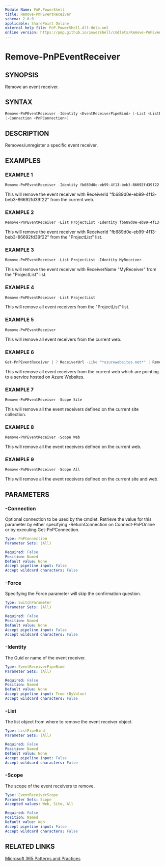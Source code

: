 ```yaml
---
Module Name: PnP.PowerShell
title: Remove-PnPEventReceiver
schema: 2.0.0
applicable: SharePoint Online
external help file: PnP.PowerShell.dll-Help.xml
online version: https://pnp.github.io/powershell/cmdlets/Remove-PnPEventReceiver.html
---
```

 
# Remove-PnPEventReceiver

## SYNOPSIS
Remove an event receiver.

## SYNTAX

```powershell
Remove-PnPEventReceiver -Identity <EventReceiverPipeBind> [-List <ListPipeBind>] [-Scope <EventReceiverScope>] [-Force] 
[-Connection <PnPConnection>] 
```

## DESCRIPTION
Removes/unregister a specific event receiver.

## EXAMPLES

### EXAMPLE 1
```powershell
Remove-PnPEventReceiver -Identity fb689d0e-eb99-4f13-beb3-86692fd39f22
```

This will remove the event receiver with ReceiverId "fb689d0e-eb99-4f13-beb3-86692fd39f22" from the current web.

### EXAMPLE 2
```powershell
Remove-PnPEventReceiver -List ProjectList -Identity fb689d0e-eb99-4f13-beb3-86692fd39f22
```

This will remove the event receiver with ReceiverId "fb689d0e-eb99-4f13-beb3-86692fd39f22" from the "ProjectList" list.

### EXAMPLE 3
```powershell
Remove-PnPEventReceiver -List ProjectList -Identity MyReceiver
```

This will remove the event receiver with ReceiverName "MyReceiver" from the "ProjectList" list.

### EXAMPLE 4
```powershell
Remove-PnPEventReceiver -List ProjectList
```

This will remove all event receivers from the "ProjectList" list.

### EXAMPLE 5
```powershell
Remove-PnPEventReceiver
```

This will remove all event receivers from the current web.

### EXAMPLE 6
```powershell
Get-PnPEventReceiver | ? ReceiverUrl -Like "*azurewebsites.net*" | Remove-PnPEventReceiver
```

This will remove all event receivers from the current web which are pointing to a service hosted on Azure Websites.

### EXAMPLE 7
```powershell
Remove-PnPEventReceiver -Scope Site
```

This will remove all the event receivers defined on the current site collection.

### EXAMPLE 8
```powershell
Remove-PnPEventReceiver -Scope Web
```

This will remove all the event receivers defined on the current web.

### EXAMPLE 9
```powershell
Remove-PnPEventReceiver -Scope All
```

This will remove all the event receivers defined on the current site and web.

## PARAMETERS

### -Connection
Optional connection to be used by the cmdlet. Retrieve the value for this parameter by either specifying -ReturnConnection on Connect-PnPOnline or by executing Get-PnPConnection.

```yaml
Type: PnPConnection
Parameter Sets: (All)

Required: False
Position: Named
Default value: None
Accept pipeline input: False
Accept wildcard characters: False
```

### -Force
Specifying the Force parameter will skip the confirmation question.

```yaml
Type: SwitchParameter
Parameter Sets: (All)

Required: False
Position: Named
Default value: None
Accept pipeline input: False
Accept wildcard characters: False
```

### -Identity
The Guid or name of the event receiver.

```yaml
Type: EventReceiverPipeBind
Parameter Sets: (All)

Required: False
Position: Named
Default value: None
Accept pipeline input: True (ByValue)
Accept wildcard characters: False
```

### -List
The list object from where to remove the event receiver object.

```yaml
Type: ListPipeBind
Parameter Sets: (All)

Required: False
Position: Named
Default value: None
Accept pipeline input: False
Accept wildcard characters: False
```

### -Scope
The scope of the event receivers to remove.

```yaml
Type: EventReceiverScope
Parameter Sets: Scope
Accepted values: Web, Site, All

Required: False
Position: Named
Default value: Web
Accept pipeline input: False
Accept wildcard characters: False
```


## RELATED LINKS

[Microsoft 365 Patterns and Practices](https://aka.ms/m365pnp)
